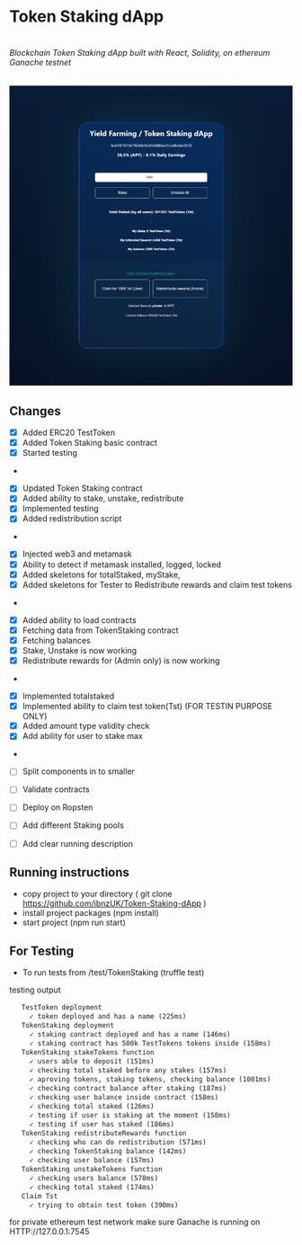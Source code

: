 
# Token Staking dApp <h1>



###### Blockchain Token Staking dApp built with React, Solidity, on ethereum Ganache testnet <h6>


![Preview](src/assets/screenshot.png)

## Changes
- [x] Added ERC20 TestToken 
- [x] Added Token Staking basic contract
- [x] Started testing 
* 
- [x] Updated Token Staking contract
- [x] Added ability to stake, unstake, redistribute
- [x] Implemented testing 
- [x] Added redistribution script
* 
- [x] Injected web3 and metamask
- [x] Ability to detect if metamask installed, logged, locked
- [x] Added skeletons for totalStaked, myStake, 
- [x] Added skeletons for Tester to Redistribute rewards and claim test tokens
* 
- [x] Added ability to load contracts
- [x] Fetching data from TokenStaking contract
- [x] Fetching balances
- [x] Stake, Unstake is now working
- [x] Redistribute rewards for (Admin only) is now working
* 
- [x] Implemented totalstaked
- [x] Implemented ability to claim test token(Tst) (FOR TESTIN PURPOSE ONLY)
- [x] Added amount type validity check
- [x] Add ability for user to stake max 
* 
- [ ] Split components in to smaller
- [ ] Validate contracts
- [ ] Deploy on Ropsten
- [ ] Add different Staking pools
- [ ] Add clear running description








## Running instructions

* copy project to your directory ( git clone https://github.com/ibnzUK/Token-Staking-dApp )
* install project packages (npm install)
* start project (npm run start)


## For Testing
* To run tests from /test/TokenStaking (truffle test)

testing output
 ``` Contract: TokenStaking
    TestToken deployment
      ✓ token deployed and has a name (225ms)
    TokenStaking deployment
      ✓ staking contract deployed and has a name (146ms)
      ✓ staking contract has 500k TestTokens tokens inside (158ms)
    TokenStaking stakeTokens function
      ✓ users able to deposit (151ms)
      ✓ checking total staked before any stakes (157ms)
      ✓ aproving tokens, staking tokens, checking balance (1001ms)
      ✓ checking contract balance after staking (187ms)
      ✓ checking user balance inside contract (158ms)
      ✓ checking total staked (126ms)
      ✓ testing if user is staking at the moment (158ms)
      ✓ testing if user has staked (186ms)
    TokenStaking redistributeRewards function
      ✓ checking who can do redistribution (571ms)
      ✓ checking TokenStaking balance (142ms)
      ✓ checking user balance (157ms)
    TokenStaking unstakeTokens function
      ✓ checking users balance (578ms)
      ✓ checking total staked (174ms)
    Claim Tst
      ✓ trying to obtain test token (390ms)
```      


for private ethereum test network make sure Ganache is running on HTTP://127.0.0.1:7545


